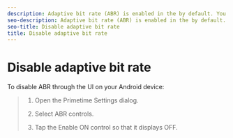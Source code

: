 ```yaml
---
description: Adaptive bit rate (ABR) is enabled in the by default. You can use the Primetime Settings user interface to disable the ABR feature.
seo-description: Adaptive bit rate (ABR) is enabled in the by default. You can use the Primetime Settings user interface to disable the ABR feature.
seo-title: Disable adaptive bit rate
title: Disable adaptive bit rate
---
```


# Disable adaptive bit rate

To disable ABR through the UI on your Android device:

>1. Open the Primetime Settings dialog.
>   
>1. Select ABR controls.
>   
>   
>1. Tap the Enable ON control so that it displays OFF.
>   
>   
